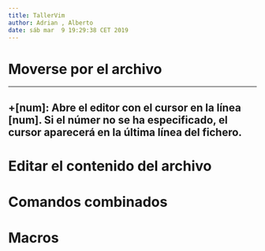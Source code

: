 ```yaml
---
title: TallerVim
author: Adrian , Alberto
date: sáb mar  9 19:29:38 CET 2019 
---
```


# Moverse por el archivo

---
+[num]: Abre el editor con el cursor en la línea [num]. Si el númer no se ha especificado, el cursor aparecerá en la última línea del fichero.
---

# Editar el contenido del archivo 



# Comandos combinados


# Macros 


